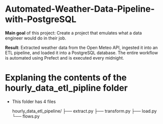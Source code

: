# Automated-Weather-Data-Pipeline-with-PostgreSQL

**Main goal** of this project: Create a project that emulates what a data engineer would do in their job.

**Result**: Extracted weather data from the Open Meteo API, ingested it into an ETL pipeline, and loaded it into a PostgreSQL database. The entire workflow is automated using Prefect and is executed every midnight. 


# Explaning the contents of the hourly_data_etl_pipline folder
- This folder has 4 files

  hourly_data_etl_pipeline/
  ├── extract.py
  ├── transform.py
  ├── load.py
  └── flows.py


  



